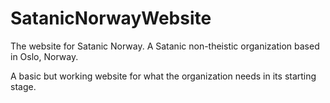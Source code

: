 # SatanicNorwayWebsite

The website for Satanic Norway. A Satanic non-theistic organization based in Oslo, Norway.

A basic but working website for what the organization needs in its starting stage.
